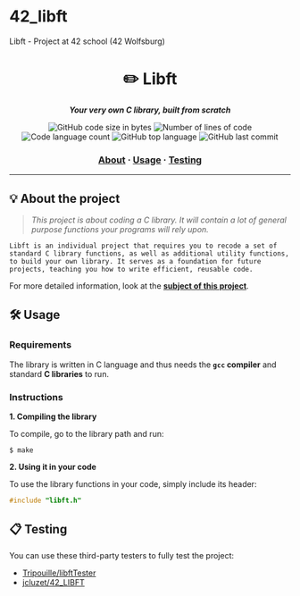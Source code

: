 # 42_libft
Libft - Project at 42 school (42 Wolfsburg)
<h1 align="center">
	✏️ Libft
</h1>

<p align="center">
	<b><i>Your very own C library, built from scratch</i></b><br>
</p>

<p align="center">
	<img alt="GitHub code size in bytes" src="https://img.shields.io/github/languages/code-size/username/libft?color=lightblue" />
	<img alt="Number of lines of code" src="https://img.shields.io/tokei/lines/github/username/libft?color=critical" />
	<img alt="Code language count" src="https://img.shields.io/github/languages/count/username/libft?color=yellow" />
	<img alt="GitHub top language" src="https://img.shields.io/github/languages/top/username/libft?color=blue" />
	<img alt="GitHub last commit" src="https://img.shields.io/github/last-commit/username/libft?color=green" />
</p>

<h3 align="center">
	<a href="#%EF%B8%8F-about">About</a>
	<span> · </span>
	<a href="#%EF%B8%8F-usage">Usage</a>
	<span> · </span>
	<a href="#-testing">Testing</a>
</h3>

---

## 💡 About the project

> _This project is about coding a C library. It will contain a lot of general purpose functions your programs will rely upon._

	Libft is an individual project that requires you to recode a set of standard C library functions, as well as additional utility functions, to build your own library. It serves as a foundation for future projects, teaching you how to write efficient, reusable code.

For more detailed information, look at the [**subject of this project**](https://github.com/username/42cursus/tree/main/Subject%20PDFs).

## 🛠️ Usage

### Requirements

The library is written in C language and thus needs the **`gcc` compiler** and standard **C libraries** to run.

### Instructions

**1. Compiling the library**

To compile, go to the library path and run:

```shell
$ make
```

**2. Using it in your code**

To use the library functions in your code, simply include its header:

```C
#include "libft.h"
```

## 📋 Testing

You can use these third-party testers to fully test the project:

* [Tripouille/libftTester](https://github.com/Tripouille/libftTester)
* [jcluzet/42_LIBFT](https://github.com/jcluzet/42_LIBFT)
